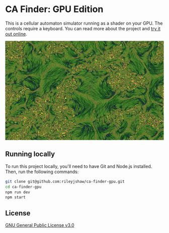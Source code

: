 # CA Finder: GPU Edition

This is a cellular automaton simulator running as a shader on your GPU. The controls require a
keyboard. You can read more about the project and [try it out online](https://rileyjshaw.com/ca-finder).

![Example program output](/screenshots/CA.png)

## Running locally

To run this project locally, you'll need to have Git and Node.js installed. Then, run the following commands:

```sh
git clone git@github.com:rileyjshaw/ca-finder-gpu.git
cd ca-finder-gpu
npm run dev
npm start
```

## License

[GNU General Public License v3.0](/LICENSE)
